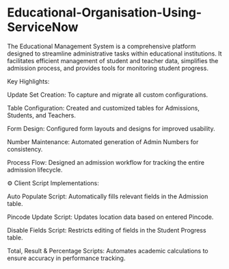 # Educational-Organisation-Using-ServiceNow

The Educational Management System is a comprehensive platform designed to streamline administrative tasks within educational institutions. It facilitates efficient management of student and teacher data, simplifies the admission process, and provides tools for monitoring student progress.

Key Highlights:

Update Set Creation: To capture and migrate all custom configurations.

Table Configuration: Created and customized tables for Admissions, Students, and Teachers.

Form Design: Configured form layouts and designs for improved usability.

Number Maintenance: Automated generation of Admin Numbers for consistency.

Process Flow: Designed an admission workflow for tracking the entire admission lifecycle.

⚙️ Client Script Implementations:

Auto Populate Script: Automatically fills relevant fields in the Admission table.

Pincode Update Script: Updates location data based on entered Pincode.

Disable Fields Script: Restricts editing of fields in the Student Progress table.

Total, Result & Percentage Scripts: Automates academic calculations to ensure accuracy in performance tracking.

